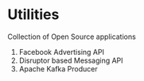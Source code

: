 Utilities
=========

Collection of Open Source applications

1. Facebook Advertising API
2. Disruptor based Messaging API
3. Apache Kafka Producer
